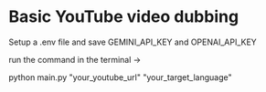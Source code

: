 # Basic YouTube video dubbing

Setup a .env file and save GEMINI_API_KEY and OPENAI_API_KEY

run the command in the terminal -> 

python main.py "your_youtube_url" "your_target_language" 
